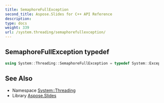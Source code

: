 ```yaml
---
title: SemaphoreFullException
second_title: Aspose.Slides for C++ API Reference
description: 
type: docs
weight: 339
url: /system.threading/semaphorefullexception/
---
```

## SemaphoreFullException typedef




```cpp
using System::Threading::SemaphoreFullException = typedef System::ExceptionWrapper<Details_SemaphoreFullException >
```

## See Also

* Namespace [System::Threading](../)
* Library [Aspose.Slides](../../)